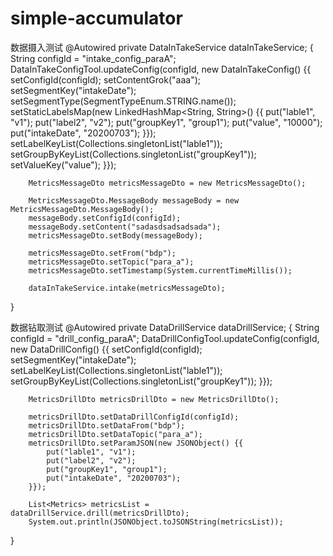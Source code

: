 # simple-accumulator
数据摄入测试
 @Autowired
 private DataInTakeService dataInTakeService;
{
        String configId = "intake_config_paraA";
        DataInTakeConfigTool.updateConfig(configId, new DataInTakeConfig() {{
            setConfigId(configId);
            setContentGrok("aaa");
            setSegmentKey("intakeDate");
            setSegmentType(SegmentTypeEnum.STRING.name());
            setStaticLabelsMap(new LinkedHashMap<String, String>() {{
                put("lable1", "v1");
                put("label2", "v2");
                put("groupKey1", "group1");
                put("value", "10000");
                put("intakeDate", "20200703");
            }});
            setLabelKeyList(Collections.singletonList("lable1"));
            setGroupByKeyList(Collections.singletonList("groupKey1"));
            setValueKey("value");
        }});

        MetricsMessageDto metricsMessageDto = new MetricsMessageDto();

        MetricsMessageDto.MessageBody messageBody = new MetricsMessageDto.MessageBody();
        messageBody.setConfigId(configId);
        messageBody.setContent("sadasdsadsadsada");
        metricsMessageDto.setBody(messageBody);

        metricsMessageDto.setFrom("bdp");
        metricsMessageDto.setTopic("para_a");
        metricsMessageDto.setTimestamp(System.currentTimeMillis());

        dataInTakeService.intake(metricsMessageDto);
}

数据钻取测试
@Autowired
private DataDrillService dataDrillService;
{
        String configId = "drill_config_paraA";
        DataDrillConfigTool.updateConfig(configId, new DataDrillConfig() {{
            setConfigId(configId);
            setSegmentKey("intakeDate");
            setLabelKeyList(Collections.singletonList("lable1"));
            setGroupByKeyList(Collections.singletonList("groupKey1"));
        }});

        MetricsDrillDto metricsDrillDto = new MetricsDrillDto();

        metricsDrillDto.setDataDrillConfigId(configId);
        metricsDrillDto.setDataFrom("bdp");
        metricsDrillDto.setDataTopic("para_a");
        metricsDrillDto.setParamJSON(new JSONObject() {{
            put("lable1", "v1");
            put("label2", "v2");
            put("groupKey1", "group1");
            put("intakeDate", "20200703");
        }});

        List<Metrics> metricsList = dataDrillService.drill(metricsDrillDto);
        System.out.println(JSONObject.toJSONString(metricsList));
}
